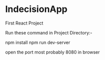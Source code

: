 # IndecisionApp
First React Project


Run these command in Project Directory:-


npm install
npm run dev-server


open the port most probably  8080 in browser
